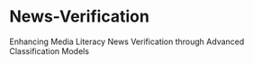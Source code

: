 # News-Verification
Enhancing Media Literacy News Verification through Advanced Classification Models
